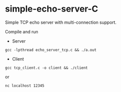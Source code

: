 # simple-echo-server-C
Simple TCP echo server with multi-connection support.

Compile and run

- Server
```
gcc -lpthread echo_server_tcp.c && ./a.out
```

- Client
```
gcc tcp_client.c -o client && ./client
```
or
```
nc localhost 12345
```
